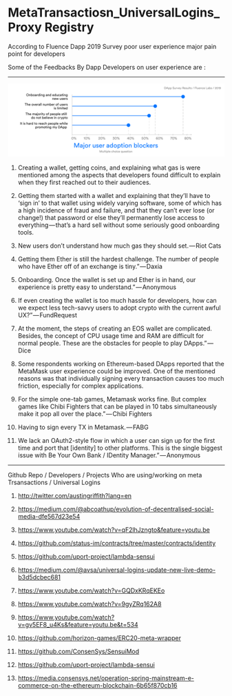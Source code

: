 # MetaTransactiosn_UniversalLogins_Proxy Registry 


According to Fluence Dapp  2019  Survey poor user experience major pain point for developers

Some of the Feedbacks By Dapp Developers on user experience are :

-------------------------------------------

![Screenshot](user_adoption.png)

 
1.  Creating a wallet, getting coins, and explaining what gas is were mentioned among the aspects that developers found difficult to explain when they first reached out to their audiences.

2. Getting them started with a wallet and explaining that they’ll have to ‘sign in’ to that wallet using widely varying software, some of which has a high incidence of fraud and failure, and that they can’t ever lose (or change!) that password or else they’ll permanently lose access to everything — that’s a hard sell without some seriously good onboarding tools.

3. New users don’t understand how much gas they should set. — Riot Cats

4. Getting them Ether is still the hardest challenge. The number of people who have Ether off of an exchange is tiny.” — Daxia
5. Onboarding. Once the wallet is set up and Ether is in hand, our experience is pretty easy to understand.” — Anonymous

6. If even creating the wallet is too much hassle for developers, how can we expect less tech-savvy users to adopt crypto with the current awful UX?” — FundRequest

7. At the moment, the steps of creating an EOS wallet are complicated. Besides, the concept of CPU usage time and RAM are difficult for normal people. These are the obstacles for people to play DApps.” — Dice

8. Some respondents working on Ethereum-based DApps reported that the MetaMask user experience could be improved. One of the mentioned reasons was that individually signing every transaction causes too much friction, especially for complex applications.

9. For the simple one-tab games, Metamask works fine. But complex games like Chibi Fighters that can be played in 10 tabs simultaneously make it pop all over the place.” — Chibi Fighters

10. Having to sign every TX in Metamask. — FABG

11. We lack an OAuth2-style flow in which a user can sign up for the first time and port that [identity] to other platforms. This is the single biggest issue with Be Your Own Bank / IDentity Manager.” — Anonymous

--------------------

Github Repo / Developers / Projects Who are using/working on  meta Trsansactions / Universal Logins

1. http://twitter.com/austingriffith?lang=en

2. https://medium.com/@abcoathup/evolution-of-decentralised-social-media-dfe567d23e54

3. https://www.youtube.com/watch?v=qF2lhJzngto&feature=youtu.be

4. https://github.com/status-im/contracts/tree/master/contracts/identity

5. https://github.com/uport-project/lambda-sensui

6. https://medium.com/@avsa/universal-logins-update-new-live-demo-b3d5dcbec681

7. https://www.youtube.com/watch?v=GQDxKRqEKEo

8. https://www.youtube.com/watch?v=9gyZRq162A8

9. https://www.youtube.com/watch?v=gv5EF8_u4Ks&feature=youtu.be&t=534

10. https://github.com/horizon-games/ERC20-meta-wrapper

11. https://github.com/ConsenSys/SensuiMod

12. https://github.com/uport-project/lambda-sensui

13. https://media.consensys.net/operation-spring-mainstream-e-commerce-on-the-ethereum-blockchain-6b65f870cb16


